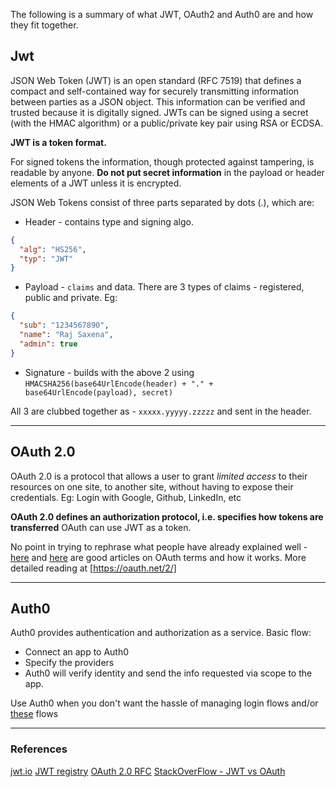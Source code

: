 The following is a summary of what JWT, OAuth2 and Auth0 are and how they fit together.

## Jwt
JSON Web Token (JWT) is an open standard (RFC 7519) that defines a compact and self-contained way for securely transmitting information between parties as a JSON object. This information can be verified and trusted because it is digitally signed. JWTs can be signed using a secret (with the HMAC algorithm) or a public/private key pair using RSA or ECDSA.

**JWT is a token format.**

For signed tokens the information, though protected against tampering, is readable by anyone. **Do not put secret information** in the payload or header elements of a JWT unless it is encrypted.

JSON Web Tokens consist of three parts separated by dots (.), which are:
* Header - contains type and signing algo.
```json
{
  "alg": "HS256",
  "typ": "JWT"
}
```
* Payload - `claims` and data. There are 3 types of claims - registered, public and private. Eg:
```json
{
  "sub": "1234567890",
  "name": "Raj Saxena",
  "admin": true
}
```
* Signature - builds with the above 2 using `HMACSHA256(base64UrlEncode(header) + "." + base64UrlEncode(payload), secret)`

All 3 are clubbed together as  - `xxxxx.yyyyy.zzzzz` and sent in the header.

___
## OAuth 2.0

OAuth 2.0 is a protocol that allows a user to grant _limited access_ to their resources on one site, to another site, without having to expose their credentials. Eg: Login with Google, Github, LinkedIn, etc

**OAuth 2.0 defines an authorization protocol, i.e. specifies how tokens are transferred** OAuth can use JWT as a token.

No point in trying to rephrase what people have already explained well - [here](https://www.digitalocean.com/community/tutorials/an-introduction-to-oauth-2) and [here](https://auth0.com/docs/protocols/oauth2) are good articles on OAuth terms and how it works. 
More detailed reading at [https://oauth.net/2/]

___
## Auth0

Auth0 provides authentication and authorization as a service.
Basic flow:
* Connect an app to Auth0
* Specify the providers
* Auth0 will verify identity and send the info requested via scope to the app.

Use Auth0 when you don't want the hassle of managing login flows and/or [these](https://auth0.com/docs/getting-started/overview#why-use-auth0-) flows

___
### References
[jwt.io](https://jwt.io/introduction/)
[JWT registry](https://www.iana.org/assignments/jwt/jwt.xhtml)
[OAuth 2.0 RFC](https://tools.ietf.org/html/rfc6749)
[StackOverFlow - JWT vs OAuth](https://stackoverflow.com/questions/39909419/what-are-the-main-differences-between-jwt-and-oauth-authentication)


